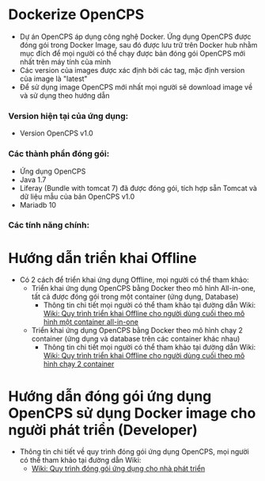 # Dockerize OpenCPS  
* Dự án OpenCPS áp dụng công nghệ Docker. Ứng dụng OpenCPS được đóng gói trong Docker Image, sau đó được lưu trữ trên Docker hub nhằm mục đích để mọi người có thể chạy được bản đóng gói OpenCPS mới nhất trên máy tính của mình 
* Các version của images được xác định bởi các tag, mặc định version của image là "latest"  
* Để sử dụng image OpenCPS mới nhất mọi người sẽ download image về và sử dụng theo hướng dẫn  

### Version hiện tại của ứng dụng:  
* Version OpenCPS v1.0   

### Các thành phần đóng gói:  
* Ứng dụng OpenCPS
* Java 1.7  
* Liferay (Bundle with tomcat 7) đã được đóng gói, tích hợp sẵn Tomcat và dữ liệu mẫu của bản OpenCPS v1.0
* Mariadb 10  

### Các tính năng chính:  

# Hướng dẫn triển khai Offline 
* Có 2 cách để triển khai ứng dụng Offline, mọi người có thể tham khảo:
  * Triển khai ứng dụng OpenCPS bằng Docker theo mô hình All-in-one, tất cả được đóng gói trong một container  (ứng dụng, Database)
    * Thông tin chi tiết mọi người có thể tham khảo tại đường dẫn Wiki:  
    [Wiki: Quy trình triển khai Offline cho người dùng cuối theo mô hình một container all-in-one](https://github.com/VietOpenCPS/deploy/wiki/H%C6%B0%E1%BB%9Bng-d%E1%BA%ABn-tri%E1%BB%83n-khai-%E1%BB%A9ng-d%E1%BB%A5ng-OpenCPS-Offline-cho-ng%C6%B0%E1%BB%9Di-d%C3%B9ng-theo-m%C3%B4-h%C3%ACnh-all-in-one,-t%E1%BA%A5t-c%E1%BA%A3-%C4%91%C3%B3ng-g%C3%B3i-trong-m%E1%BB%99t-container)  
  * Triển khai ứng dụng OpenCPS bằng Docker theo mô hình chạy 2 container  (ứng dụng và database trên các container khác nhau)
    * Thông tin chi tiết mọi người có thể tham khảo tại đường dẫn Wiki:  
    [Wiki: Quy trình triển khai Offline cho người dùng cuối theo mô hình chạy 2 container](https://github.com/VietOpenCPS/deploy/wiki/H%C6%B0%E1%BB%9Bng-d%E1%BA%ABn-tri%E1%BB%83n-khai-%E1%BB%A9ng-d%E1%BB%A5ng-OpenCPS-Offline-cho-ng%C6%B0%E1%BB%9Di-d%C3%B9ng-m%C3%B4-h%C3%ACnh-ch%E1%BA%A1y-2-container)  

# Hướng dẫn đóng gói ứng dụng OpenCPS sử dụng Docker image cho người phát triển (Developer)  
* Thông tin chi tiết về quy trình đóng gói ứng dụng OpenCPS, mọi người có thể tham khảo tại đường dẫn Wiki:
  * [Wiki: Quy trình đóng gói ứng dụng cho nhà phát triển](https://github.com/VietOpenCPS/deploy/wiki/H%C6%B0%E1%BB%9Bng-d%E1%BA%ABn-quy-tr%C3%ACnh-%C4%91%C3%B3ng-g%C3%B3i-Docker-image-cho-nh%C3%A0-ph%C3%A1t-tri%E1%BB%83n-%28Developer%29)
